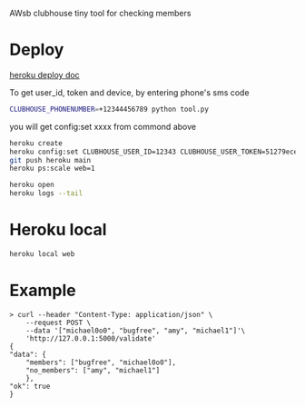 AWsb clubhouse tiny tool for checking members

# Deploy
[heroku deploy doc](https://devcenter.heroku.com/articles/getting-started-with-python)

To get user_id,  token and device, by entering phone's sms code
```sh
CLUBHOUSE_PHONENUMBER=+12344456789 python tool.py
```
you will get config:set xxxx from commond above

```sh
heroku create
heroku config:set CLUBHOUSE_USER_ID=12343 CLUBHOUSE_USER_TOKEN=51279ece00ef0ebd8fa2d076752c9856af941dce CLUBHOUSE_USER_DEVICE=449E6094-D7CC-4EE4-AD51-01972695E081 
git push heroku main
heroku ps:scale web=1

heroku open
heroku logs --tail
```

# Heroku local

```sh
heroku local web
```

# Example
```
> curl --header "Content-Type: application/json" \
	--request POST \
	--data '["michael0o0", "bugfree", "amy", "michael1"]'\
	'http://127.0.0.1:5000/validate'
{
"data": {
	"members": ["bugfree", "michael0o0"],
	"no_members": ["amy", "michael1"]
	},
"ok": true
}
```
